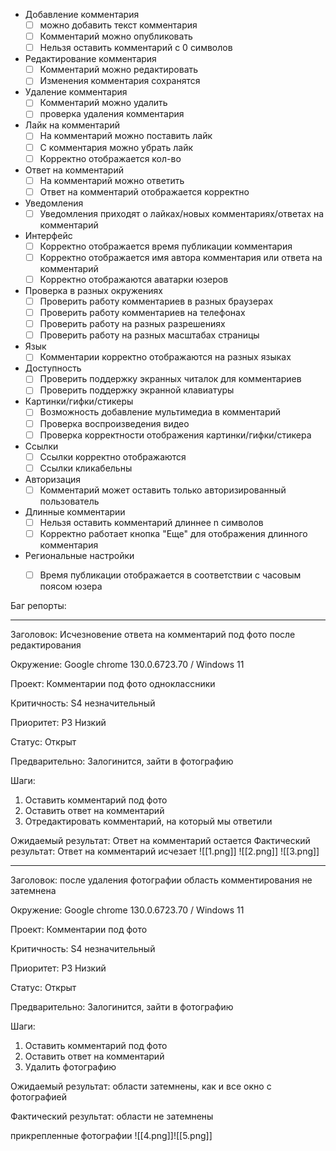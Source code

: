 - Добавление комментария
	- [ ] можно добавить текст комментария
	- [ ] Комментарий можно опубликовать
	- [ ] Нельзя оставить комментарий с 0 символов
- Редактирование комментария
	- [ ] Комментарий можно редактировать
	- [ ] Изменения комментария сохранятся
- Удаление комментария
	- [ ] Комментарий можно удалить
	- [ ] проверка удаления комментария
- Лайк на комментарий
	- [ ] На комментарий можно поставить лайк
	- [ ] С комментария можно убрать лайк
	- [ ] Корректно отображается кол-во
- Ответ на комментарий
	- [ ] На комментарий можно ответить
	- [ ] Ответ на комментарий отображается корректно
- Уведомления
	- [ ] Уведомления приходят о лайках/новых комментариях/ответах на комментарий
- Интерфейс
	- [ ] Корректно отображается время публикации комментария
	- [ ] Корректно отображается имя автора комментария или ответа на комментарий
	- [ ] Корректно отображаются аватарки юзеров
- Проверка в разных окружениях
	- [ ] Проверить работу комментариев в разных браузерах
	- [ ] Проверить работу комментариев на телефонах
	- [ ] Проверить работу на разных разрешениях
	- [ ] Проверить работу на разных масштабах страницы
- Язык
	- [ ] Комментарии корректно отображаются на разных языках
- Доступность
	- [ ] Проверить поддержку экранных читалок для комментариев
	- [ ] Проверить поддержку экранной клавиатуры
- Картинки/гифки/стикеры
	- [ ] Возможность добавление мультимедиа в комментарий
	- [ ] Проверка воспроизведения видео
	- [ ] Проверка корректности отображения картинки/гифки/стикера
- Ссылки
	- [ ] Ссылки корректно отображаются
	- [ ] Ссылки кликабельны
- Авторизация
	- [ ] Комментарий может оставить только авторизированный пользователь 
- Длинные комментарии 
	- [ ] Нельзя оставить комментарий длиннее n символов
	- [ ] Корректно работает кнопка "Еще" для отображения длинного комментария
- Региональные настройки 
	- [ ] Время публикации отображается в соответствии с часовым поясом юзера


Баг репорты:

****
Заголовок: Исчезновение ответа на комментарий под фото после редактирования

Окружение: Google chrome 130.0.6723.70 / Windows 11

Проект: Комментарии под фото одноклассники

Критичность: S4 незначительный

Приоритет: P3 Низкий

Статус: Открыт

Предварительно: Залогинится, зайти в фотографию

Шаги:
1. Оставить комментарий под фото
2. Оставить ответ на комментарий
3. Отредактировать комментарий, на который мы ответили 

Ожидаемый результат: Ответ на комментарий остается
Фактический результат: Ответ на комментарий исчезает
![[1.png]]
![[2.png]]
![[3.png]]

****
Заголовок: после удаления фотографии область комментирования не затемнена

Окружение: Google chrome 130.0.6723.70 / Windows 11

Проект: Комментарии под фото

Критичность: S4 незначительный

Приоритет: P3 Низкий

Статус: Открыт

Предварительно: Залогинится, зайти в фотографию

Шаги:
1. Оставить комментарий под фото
2. Оставить ответ на комментарий
3. Удалить фотографию

Ожидаемый результат: области затемнены, как и все окно с фотографией

Фактический результат: области не затемнены

прикрепленные фотографии
![[4.png]]![[5.png]]